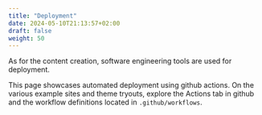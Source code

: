 ```yaml
---
title: "Deployment"
date: 2024-05-10T21:13:57+02:00
draft: false
weight: 50
---
```


As for the content creation, software engineering tools are used for deployment.

This page showcases automated deployment using github actions. On the various example
sites and theme tryouts, explore the Actions tab in github and the workflow definitions 
located in `.github/workflows`.

